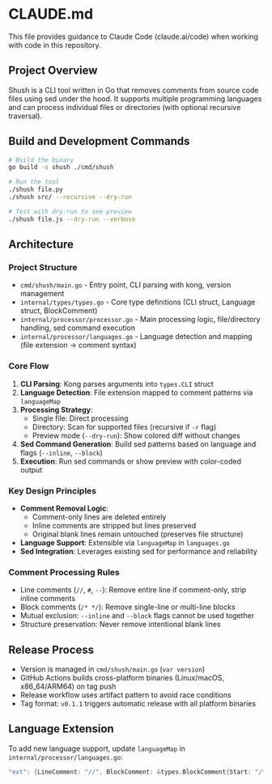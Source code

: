 # CLAUDE.md

This file provides guidance to Claude Code (claude.ai/code) when working with code in this repository.

## Project Overview

Shush is a CLI tool written in Go that removes comments from source code files using sed under the hood. It supports multiple programming languages and can process individual files or directories (with optional recursive traversal).

## Build and Development Commands

```bash
# Build the binary
go build -o shush ./cmd/shush

# Run the tool
./shush file.py
./shush src/ --recursive --dry-run

# Test with dry-run to see preview
./shush file.js --dry-run --verbose
```

## Architecture

### Project Structure
- `cmd/shush/main.go` - Entry point, CLI parsing with kong, version management
- `internal/types/types.go` - Core type definitions (CLI struct, Language struct, BlockComment)
- `internal/processor/processor.go` - Main processing logic, file/directory handling, sed command execution
- `internal/processor/languages.go` - Language detection and mapping (file extension → comment syntax)

### Core Flow
1. **CLI Parsing**: Kong parses arguments into `types.CLI` struct
2. **Language Detection**: File extension mapped to comment patterns via `languageMap`
3. **Processing Strategy**: 
   - Single file: Direct processing
   - Directory: Scan for supported files (recursive if `-r` flag)
   - Preview mode (`--dry-run`): Show colored diff without changes
4. **Sed Command Generation**: Build sed patterns based on language and flags (`--inline`, `--block`)
5. **Execution**: Run sed commands or show preview with color-coded output

### Key Design Principles
- **Comment Removal Logic**: 
  - Comment-only lines are deleted entirely
  - Inline comments are stripped but lines preserved
  - Original blank lines remain untouched (preserves file structure)
- **Language Support**: Extensible via `languageMap` in `languages.go`
- **Sed Integration**: Leverages existing sed for performance and reliability

### Comment Processing Rules
- Line comments (`//`, `#`, `--`): Remove entire line if comment-only, strip inline comments
- Block comments (`/* */`): Remove single-line or multi-line blocks
- Mutual exclusion: `--inline` and `--block` flags cannot be used together
- Structure preservation: Never remove intentional blank lines

## Release Process

- Version is managed in `cmd/shush/main.go` (`var version`)
- GitHub Actions builds cross-platform binaries (Linux/macOS, x86_64/ARM64) on tag push
- Release workflow uses artifact pattern to avoid race conditions
- Tag format: `v0.1.1` triggers automatic release with all platform binaries

## Language Extension

To add new language support, update `languageMap` in `internal/processor/languages.go`:

```go
"ext": {LineComment: "//", BlockComment: &types.BlockComment{Start: "/*", End: "*/"}},
```